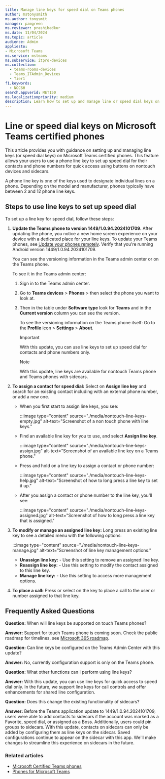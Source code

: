 ```yaml
---
title: Manage line keys for speed dial on Teams phones
author: mstonysmith
ms.author: tonysmit
manager: pamgreen
ms.reviewer: prashibadkur
ms.date: 11/04/2024
ms.topic: article
audience: Admin
appliesto:
- Microsoft Teams
ms.service: msteams
ms.subservice: itpro-devices
ms.collection:
  - teams-rooms-devices
  - Teams_ITAdmin_Devices
  - Tier1
f1.keywords:
  - NOCSH
search.appverid: MET150
ms.localizationpriority: medium
description: Learn how to set up and manage line or speed dial keys on Microsoft Teams certified phones for quick access to custom contacts and speed dial.
---
```


# Line or speed dial keys on Microsoft Teams certified phones

This article provides you with guidance on setting up and managing line keys (or speed dial keys) on Microsoft Teams certified phones. This feature allows your users to use a phone line key to set up speed dial for their contacts and phone numbers for quick access using buttons on nontouch devices and sidecars.

A phone line key is one of the keys used to designate individual lines on a phone. Depending on the model and manufacturer, phones typically have between 2 and 12 phone line keys.

## Steps to use line keys to set up speed dial

To set up a line key for speed dial, follow these steps:

1. **Update the Teams phone to version 1449/1.0.94.2024101709**. After updating the phone, you notice a new home screen experience on your device with a dedicated place for your line keys. To update your Teams phones, see [Update your phones remotely](remote-update-teams-phones.md).  Verify that you're running Android version 1449/1.0.94.2024101709.

    You can see the versioning information in the Teams admin center or on the Teams phone.

    To see it in the Teams admin center:

    1. Sign in to the Teams admin center.
    2. Go to **Teams devices** > **Phones** > then select the phone you want to look at.
    3. Then in the table under **Software type** look for **Teams** and in the **Current version** column you can see the version.

       To see the versioning information on the Teams phone itself: Go to the **Profile** icon > **Settings** > **About**.

       > [!IMPORTANT]
       > With this update, you can use line keys to set up speed dial for contacts and phone numbers only.

       > [!NOTE]
       > With this update, line keys are available for nontouch Teams phone and Teams phones with sidecars.

2. **To assign a contact for speed dial:** Select on **Assign line key** and search for an existing contact including with an external phone number, or add a new one.

    - When you first start to assign line keys, you see:

      :::image type="content" source="./media/nontouch-line-keys-empty.jpg" alt-text="Screenshot of a non touch phone with line keys."

    - Find an available line key for you to use, and select **Assign line key**.
  
      :::image type="content" source="./media/nontouch-line-keys-assign.jpg" alt-text="Screenshot of an available line key on a Teams phone."
  
    - Press and hold on a line key to assign a contact or phone number:

      :::image type="content" source="./media/nontouch-line-keys-help.jpg" alt-text="Screenshot of how to long press a line key to set it up."

    - After you assign a contact or phone number to the line key, you'll see:
  
      :::image type="content" source="./media/nontouch-line-keys-assigned.jpg" alt-text="Screenshot of how to long press a line key that is assigned."

3. **To modify or manage an assigned line key:** Long press an existing line key to see a detailed menu with the following options:

     :::image type="content" source="./media/nontouch-line-keys-manage.jpg" alt-text="Screenshot of line key management options."

    - **Unassign line key:** - Use this setting to remove an assigned line key.
    - **Reassign line key:** - Use this setting to modify the contact assigned to this line key.
    - **Manage line key:** - Use this setting to access more management options.
  
4. **To place a call:** Press or select on the key to place a call to the user or number assigned to that line key.

## Frequently Asked Questions

**Question:**   When will line keys be supported on touch Teams phones?  

**Answer:**  Support for touch Teams phone is coming soon. Check the public roadmap for timelines, see [Microsoft 365 roadmap](https://www.microsoft.com/microsoft-365/roadmap?filters=In%20development%2CLaunched%2CRolling%20out%2CMicrosoft%20Teams).

**Question:**  Can line keys be configured on the Teams Admin Center with this update?  

**Answer:**  No, currently configuration support is only on the Teams phone.

**Question:**  What other functions can I perform using line keys?  

**Answer:**  With this update, you can use line keys for quick access to speed dial only. In the future, we support line keys for call controls and offer enhancements for shared line configuration.

**Question:**  Does this change the existing functionality of sidecars?  

**Answer:**  Before the Teams application update to 1449/1.0.94.2024101709, users were able to add contacts to sidecars if the account was marked as a Favorite, speed dial, or assigned as a Boss. Additionally, users could pin groups to sidecars. With this update, contacts on sidecars can only be added by configuring them as line keys on the sidecar. Saved configurations continue to appear on the sidecar with this app. We'll make changes to streamline this experience on sidecars in the future.

### Related articles

- [Microsoft Certified Teams phones](../devices/teams-phones-certified-hardware.md)
- [Phones for Microsoft Teams](phones-for-teams.md)
